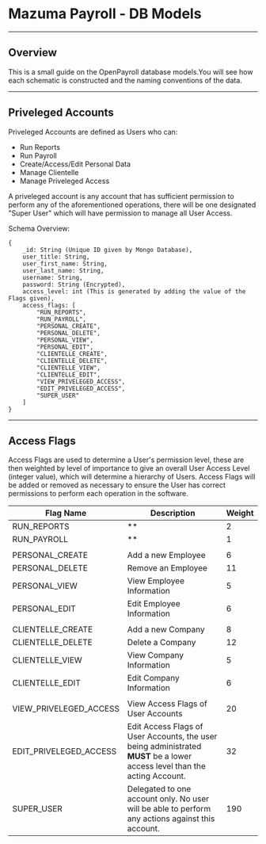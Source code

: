 # Mazuma Payroll - DB Models
---
## Overview
This is a small guide on the OpenPayroll database models.You will see how each schematic is constructed and the naming conventions of the data.

---
## Priveleged Accounts
Priveleged Accounts are defined as Users who can:
 -  Run Reports
 -  Run Payroll
 -  Create/Access/Edit Personal Data
 -  Manage Clientelle
 -  Manage Priveleged Access
  
A priveleged account is any account that has sufficient permission to perform any of the aforementioned operations, there will be one designated "Super User" which will have permission to manage all User Access.

Schema Overview:
```
{
    _id: String (Unique ID given by Mongo Database),
    user_title: String,
    user_first_name: String,
    user_last_name: String,
    username: String,
    password: String (Encrypted),
    access_level: int (This is generated by adding the value of the Flags given),
    access_flags: [
        "RUN_REPORTS",
        "RUN_PAYROLL",
        "PERSONAL_CREATE",
        "PERSONAL_DELETE",
        "PERSONAL_VIEW",
        "PERSONAL_EDIT",
        "CLIENTELLE_CREATE",
        "CLIENTELLE_DELETE",
        "CLIENTELLE_VIEW",
        "CLIENTELLE_EDIT",
        "VIEW_PRIVELEGED_ACCESS",
        "EDIT_PRIVELEGED_ACCESS",
        "SUPER_USER"
    ]
}
```

---

## Access Flags
Access Flags are used to determine a User's permission level, these are then weighted by level of importance to give an overall User Access Level (integer value), which will determine a hierarchy of Users. Access Flags will be added or removed as necessary to ensure the User has correct permissions to perform each operation in the software.

| Flag Name | Description | Weight |
| ----------- | ----------- | ----------- |
| RUN_REPORTS | ** | 2 |
| RUN_PAYROLL | ** | 1 |
|  |  |  |
| PERSONAL_CREATE | Add a new Employee | 6 |
| PERSONAL_DELETE | Remove an Employee | 11 |
| PERSONAL_VIEW | View Employee Information | 5 |
| PERSONAL_EDIT | Edit Employee Information | 6 |
|  |  |  |
| CLIENTELLE_CREATE | Add a new Company | 8 |
| CLIENTELLE_DELETE | Delete a Company | 12 |
| CLIENTELLE_VIEW | View Company Information | 5 |
| CLIENTELLE_EDIT | Edit Company Information | 6 |
|  |  |  |
| VIEW_PRIVELEGED_ACCESS | View Access Flags of User Accounts | 20 |
| EDIT_PRIVELEGED_ACCESS | Edit Access Flags of User Accounts, the user being administrated **MUST** be a lower access level than the acting Account. | 32 |
| SUPER_USER | Delegated to one account only. No user will be able to perform any actions against this account. | 190 |